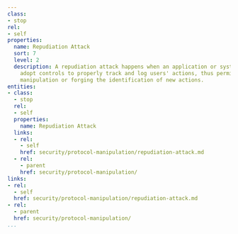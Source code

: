 ```yaml
---
class:
- stop
rel:
- self
properties:
  name: Repudiation Attack
  sort: 7
  level: 2
  description: A repudiation attack happens when an application or system does not
    adopt controls to properly track and log users' actions, thus permitting malicious
    manipulation or forging the identification of new actions.
entities:
- class:
  - stop
  rel:
  - self
  properties:
    name: Repudiation Attack
  links:
  - rel:
    - self
    href: security/protocol-manipulation/repudiation-attack.md
  - rel:
    - parent
    href: security/protocol-manipulation/
links:
- rel:
  - self
  href: security/protocol-manipulation/repudiation-attack.md
- rel:
  - parent
  href: security/protocol-manipulation/
...
```

